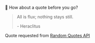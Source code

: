 📣 How about a quote before you go?

> All is flux; nothing stays still.
>
> <p>- Heraclitus</p>

Quote requested from [Random Quotes API](https://github.com/lukePeavey/quotable)

